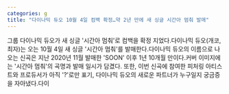 ```yaml
---
categories: g
title: "다이나믹 듀오 10월 4일 컴백 확정…약 2년 만에 새 싱글 시간아 멈춰 발매"
---
```

그룹 다이나믹 듀오가 새 싱글 &#39;시간아 멈춰&#39;로 컴백을 확정 지었다.다이나믹 듀오(개코, 최자)는 오는 10월 4일 새 싱글 &#39;시간아 멈춰&#39;를 발매한다.다이나믹 듀오의 이름으로 나오는 신곡은 지난 2020년 11월 발매한 &#39;SOON&#39; 이후 1년 10개월 만이다.커버 이미지에는 &#39;시간아 멈춰&#39;의 곡명과 발매 일시가 담겼다. 또한, 이번 신곡에 참여한 피처링 아티스트와 프로듀서가 아직 &#39;?&#39;로만 표기, 다이나믹 듀오의 새로운 파트너가 누구일지 궁금증을 자아냈다.다이
